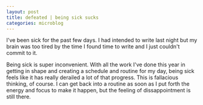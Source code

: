 ```yaml
---
layout: post
title: defeated | being sick sucks
categories: microblog
---
```


I've been sick for the past few days. I had intended to write last night but my brain was too tired by the time I found time to write and I just couldn't commit to it. 

Being sick is super inconvenient. With all the work I've done this year in getting in shape and creating a schedule and routine for my day, being sick feels like it has really derailed a lot of that progress. This is fallacious thinking, of course. I can get back into a routine as soon as I put forth the energy and focus to make it happen, but the feeling of dissappointment is still there. 
